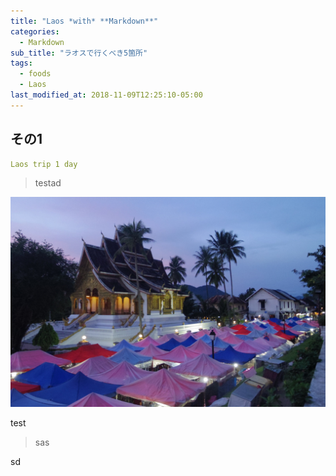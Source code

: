 ```yaml
---
title: "Laos *with* **Markdown**"
categories:
  - Markdown
sub_title: "ラオスで行くべき5箇所"
tags:
  - foods
  - Laos
last_modified_at: 2018-11-09T12:25:10-05:00
---
```


## その1

```yaml
Laos trip 1 day
```

>testad


<img src="/assets/images/Laostop.jpg" class="align-center" alt="" width="600">


test

>sas

sd
 
